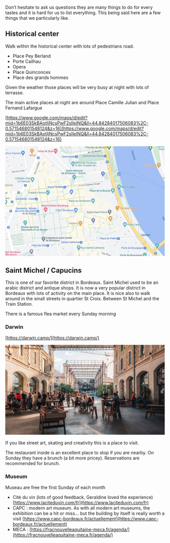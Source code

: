 
Don’t hesitate to ask us questions they are many things to do for every tastes and it is hard for us to list everything. This being said here are a few things that we particularly like.

## Historical center

Walk within the historical center with lots of pedestrians road. 

- Place Pey Berland
- Porte Cailhau
- Opera
- Place Quinconces
- Place des grands hommes

Given the weather those places will be very busy at night with lots of terrasse.

The main active places at night are around Place Camille Julian and Place Fernand Lafargue

[https://www.google.com/maps/d/edit?mid=1b6E03SkBAotIjNcsPwF2sIleINQ&ll=44.84284017506083%2C-0.571546801548124&z=16](https://www.google.com/maps/d/edit?mid=1b6E03SkBAotIjNcsPwF2sIleINQ&ll=44.84284017506083%2C-0.571546801548124&z=16)

![Capture d’écran 2022-10-25 à 9.39.52 PM.jpg](Bordeaux%20things%20to%20do%20ddb6cd3ca86449609c029d188705594a/Capture_decran_2022-10-25_a_9.39.52_PM.jpg)

## Saint Michel / Capucins

This is one of our favorite district in Bordeaux. Saint Michel used to be an arabic district and antique shops. It is now a very popular district in Bordeaux with lots of activity on the main place. It is nice also to walk around in the small streets in quartier St Croix. Between St Michel and the Train Station.

There is a famous flea market every Sunday morning

### Darwin

[https://darwin.camp/](https://darwin.camp/)

![Untitled](Bordeaux%20things%20to%20do%20ddb6cd3ca86449609c029d188705594a/Untitled.png)

If you like street art, skating and creativity this is a place to visit. 

The restaurant inside is an excellent place to stop if you are nearby. On Sunday they have a brunch (a bit more pricey). Reservations are recommended for brunch.

### Museum

Museau are free the first Sunday of each month

- Cité du vin (lots of good feedback, Geraldine loved the experience) [https://www.laciteduvin.com/fr](https://www.laciteduvin.com/fr)
- CAPC : modern art museum. As with all modern art museums, the exhibition can be a hit or miss… but the building by itself is really worth a visit [https://www.capc-bordeaux.fr/actuellement](https://www.capc-bordeaux.fr/actuellement)
- MECA : [https://fracnouvelleaquitaine-meca.fr/agenda/](https://fracnouvelleaquitaine-meca.fr/agenda/)